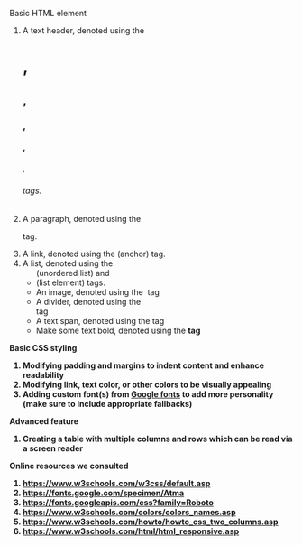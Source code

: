 Basic HTML element

1. A text header, denoted using the <h1>, <h2>, <h3>, <h4>, <h5>, <h6> tags.
2. A paragraph, denoted using the <p> tag.
3. A link, denoted using the <a> (anchor) tag.
4. A list, denoted using the <ul> (unordered list) and <li> (list element) tags.
5. An image, denoted using the <img> tag
6. A divider, denoted using the <div> tag
7. A text span, denoted using the <span> tag
8. Make some text bold, denoted using the <b> tag

Basic CSS styling

1. Modifying padding and margins to indent content and enhance readability
2. Modifying link, text color, or other colors to be visually appealing
3. Adding custom font(s) from [Google fonts](https://fonts.google.com/) to add more personality (make sure to include appropriate fallbacks)

Advanced feature

1. Creating a table with multiple columns and rows which can be read via a screen reader

Online resources we consulted

1. https://www.w3schools.com/w3css/default.asp 
2. https://fonts.google.com/specimen/Atma 
3. https://fonts.googleapis.com/css?family=Roboto
4. https://www.w3schools.com/colors/colors_names.asp 
5. https://www.w3schools.com/howto/howto_css_two_columns.asp
6. https://www.w3schools.com/html/html_responsive.asp 

